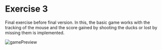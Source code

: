 # Exercise 3

Final exercise before final version. In this, the basic game works with the
tracking of the mouse and the score gained by shooting the ducks or lost by
missing them is implemented.

![gamePreview](https://i.imgur.com/AVYzi3m.gif)
